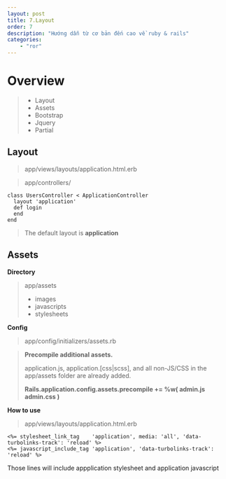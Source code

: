 ```yaml
---
layout: post
title: 7.Layout
order: 7
description: "Hướng dẫn từ cơ bản đến cao về ruby & rails" 
categories: 
    - "ror"
---
```


# Overview

> - Layout
> - Assets
> - Bootstrap
> - Jquery
> - Partial

## Layout

> app/views/layouts/application.html.erb

> app/controllers/

```
class UsersController < ApplicationController
  layout 'application'
  def login
  end
end
```

> The default layout is **application**

## Assets

**Directory**

> app/assets
> 
> - images
> - javascripts
> - stylesheets

**Config**

> app/config/initializers/assets.rb

> **Precompile additional assets.**
> 
> application.js, application.[css|scss], and all non-JS/CSS in the app/assets
> folder are already added.
> 
> **Rails.application.config.assets.precompile += %w( admin.js admin.css )**

**How to use**

> app/views/layouts/application.html.erb

```
<%= stylesheet_link_tag    'application', media: 'all', 'data-turbolinks-track': 'reload' %>
<%= javascript_include_tag 'application', 'data-turbolinks-track': 'reload' %>
```

Those lines will include appplication stylesheet and application javascript